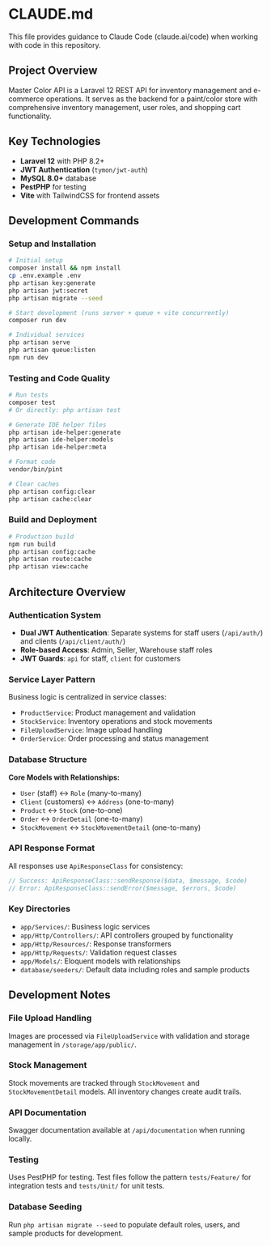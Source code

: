 # CLAUDE.md

This file provides guidance to Claude Code (claude.ai/code) when working with code in this repository.

## Project Overview

Master Color API is a Laravel 12 REST API for inventory management and e-commerce operations. It serves as the backend for a paint/color store with comprehensive inventory management, user roles, and shopping cart functionality.

## Key Technologies

- **Laravel 12** with PHP 8.2+
- **JWT Authentication** (`tymon/jwt-auth`)
- **MySQL 8.0+** database
- **PestPHP** for testing
- **Vite** with TailwindCSS for frontend assets

## Development Commands

### Setup and Installation
```bash
# Initial setup
composer install && npm install
cp .env.example .env
php artisan key:generate
php artisan jwt:secret
php artisan migrate --seed

# Start development (runs server + queue + vite concurrently)
composer run dev

# Individual services
php artisan serve
php artisan queue:listen
npm run dev
```

### Testing and Code Quality
```bash
# Run tests
composer test
# Or directly: php artisan test

# Generate IDE helper files
php artisan ide-helper:generate
php artisan ide-helper:models
php artisan ide-helper:meta

# Format code
vendor/bin/pint

# Clear caches
php artisan config:clear
php artisan cache:clear
```

### Build and Deployment
```bash
# Production build
npm run build
php artisan config:cache
php artisan route:cache
php artisan view:cache
```

## Architecture Overview

### Authentication System
- **Dual JWT Authentication**: Separate systems for staff users (`/api/auth/`) and clients (`/api/client/auth/`)
- **Role-based Access**: Admin, Seller, Warehouse staff roles
- **JWT Guards**: `api` for staff, `client` for customers

### Service Layer Pattern
Business logic is centralized in service classes:
- `ProductService`: Product management and validation
- `StockService`: Inventory operations and stock movements
- `FileUploadService`: Image upload handling
- `OrderService`: Order processing and status management

### Database Structure
**Core Models with Relationships:**
- `User` (staff) ↔ `Role` (many-to-many)
- `Client` (customers) ↔ `Address` (one-to-many)
- `Product` ↔ `Stock` (one-to-one)
- `Order` ↔ `OrderDetail` (one-to-many)
- `StockMovement` ↔ `StockMovementDetail` (one-to-many)

### API Response Format
All responses use `ApiResponseClass` for consistency:
```php
// Success: ApiResponseClass::sendResponse($data, $message, $code)
// Error: ApiResponseClass::sendError($message, $errors, $code)
```

### Key Directories
- `app/Services/`: Business logic services
- `app/Http/Controllers/`: API controllers grouped by functionality
- `app/Http/Resources/`: Response transformers
- `app/Http/Requests/`: Validation request classes
- `app/Models/`: Eloquent models with relationships
- `database/seeders/`: Default data including roles and sample products

## Development Notes

### File Upload Handling
Images are processed via `FileUploadService` with validation and storage management in `/storage/app/public/`.

### Stock Management
Stock movements are tracked through `StockMovement` and `StockMovementDetail` models. All inventory changes create audit trails.

### API Documentation
Swagger documentation available at `/api/documentation` when running locally.

### Testing
Uses PestPHP for testing. Test files follow the pattern `tests/Feature/` for integration tests and `tests/Unit/` for unit tests.

### Database Seeding
Run `php artisan migrate --seed` to populate default roles, users, and sample products for development.